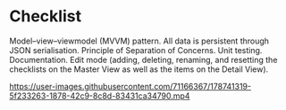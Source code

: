 # Checklist
Model–view–viewmodel (MVVM) pattern. 
All data is persistent through JSON serialisation. 
Principle of Separation of Concerns. 
Unit testing. Documentation. 
Edit mode (adding, deleting, renaming, and resetting the checklists on the Master View as well as the items on the Detail View).

https://user-images.githubusercontent.com/71166367/178741319-5f233263-1878-42c9-8c8d-83431ca34790.mp4

